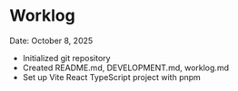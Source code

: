 # Worklog

Date: October 8, 2025

- Initialized git repository
- Created README.md, DEVELOPMENT.md, worklog.md
- Set up Vite React TypeScript project with pnpm